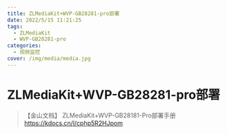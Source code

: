```yaml
---
title: ZLMediaKit+WVP-GB28281-pro部署
date: 2022/5/15 11:21:25
tags:
  - ZLMediaKit
  - WVP-GB28281-pro
categories:
  - 视频监控
cover: /img/media/media.jpg
---
```




# ZLMediaKit+WVP-GB28281-pro部署

> 【金山文档】 ZLMediaKit+WVP-GB28181-Pro部署手册
> https://kdocs.cn/l/cphp5R2HJpom